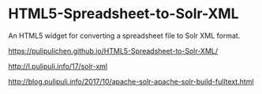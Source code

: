 # HTML5-Spreadsheet-to-Solr-XML
An HTML5 widget for converting a spreadsheet file to Solr XML format.

https://pulipulichen.github.io/HTML5-Spreadsheet-to-Solr-XML/

http://l.pulipuli.info/17/solr-xml

http://blog.pulipuli.info/2017/10/apache-solr-apache-solr-build-fulltext.html